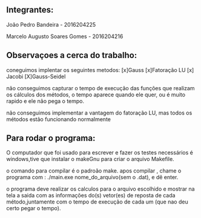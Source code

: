 ## Integrantes: 
João Pedro Bandeira - 2016204225

Marcelo Augusto Soares Gomes - 2016204216

## Observaçoes a cerca do trabalho:

coneguimos implentar os seguintes metodos:
[x]Gauss
[x]Fatoração LU
[x] Jacobi
[X]Gauss-Seidel

não conseguimos capturar o tempo de execução das funções que realizam os cálculos dos métodos, o tempo aparece quando ele quer, ou é muito rapido e ele não pega o tempo.

não conseguimos implementar a vantagem do fatoração LU, mas todos os métodos estão funcionando normalmente 


## Para rodar o programa:

O computador que foi usado para escrever e fazer os testes necessários é windows,tive que instalar o makeGnu para  criar o arquivo Makefile.

o comando para compilar é o padroão make.
apos compilar , chame o programa com : ./main.exe nome_do_arquivo(sem o .dat), e dê enter.

o programa deve realizar os calculos para o arquivo escolhido e mostrar na tela a saida com as informações do(s) vetor(es) de reposta de cada método,juntamente com o tempo de execução de cada um (que nao deu certo pegar o tempo).